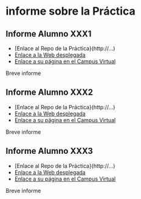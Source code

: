 # informe sobre la Práctica


## Informe Alumno XXX1

* [Enlace al Repo de la Práctica}(http://...)
* [Enlace a la Web desplegada](...)
* [Enlace a su página en el Campus Virtual](...)

Breve informe

## Informe Alumno XXX2

* [Enlace al Repo de la Práctica}(http://...)
* [Enlace a la Web desplegada](...)
* [Enlace a su página en el Campus Virtual](...)

Breve informe

## Informe Alumno XXX3

* [Enlace al Repo de la Práctica}(http://...)
* [Enlace a la Web desplegada](...)
* [Enlace a su página en el Campus Virtual](...)

Breve informe
